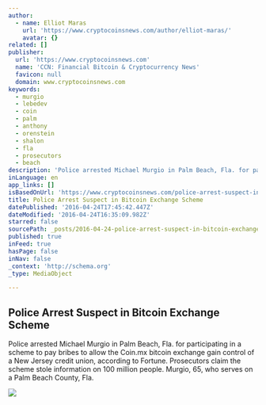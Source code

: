 ```yaml
---
author:
  - name: Elliot Maras
    url: 'https://www.cryptocoinsnews.com/author/elliot-maras/'
    avatar: {}
related: []
publisher:
  url: 'https://www.cryptocoinsnews.com'
  name: 'CCN: Financial Bitcoin & Cryptocurrency News'
  favicon: null
  domain: www.cryptocoinsnews.com
keywords:
  - murgio
  - lebedev
  - coin
  - palm
  - anthony
  - orenstein
  - shalon
  - fla
  - prosecutors
  - beach
description: 'Police arrested Michael Murgio in Palm Beach, Fla. for participating in a scheme to pay bribes to allow the Coin.mx bitcoin exchange gain control of a New Jersey credit union, according to Fortune. Prosecutors claim the scheme stole information on 100 million people. Murgio, 65, who serves on a Palm Beach County, Fla.'
inLanguage: en
app_links: []
isBasedOnUrl: 'https://www.cryptocoinsnews.com/police-arrest-suspect-in-bitcoin-exchange-scheme/'
title: Police Arrest Suspect in Bitcoin Exchange Scheme
datePublished: '2016-04-24T17:45:42.447Z'
dateModified: '2016-04-24T16:35:09.982Z'
starred: false
sourcePath: _posts/2016-04-24-police-arrest-suspect-in-bitcoin-exchange-scheme.md
published: true
inFeed: true
hasPage: false
inNav: false
_context: 'http://schema.org'
_type: MediaObject

---
```

<article style=""><h1>Police Arrest Suspect in Bitcoin Exchange Scheme</h1><p>Police arrested Michael Murgio in Palm Beach, Fla. for participating in a scheme to pay bribes to allow the Coin.mx bitcoin exchange gain control of a New Jersey credit union, according to Fortune. Prosecutors claim the scheme stole information on 100 million people. Murgio, 65, who serves on a Palm Beach County, Fla.</p><img src="https://www.cryptocoinsnews.com/wp-content/uploads/2016/04/Suspect-arrest.jpg" /></article>